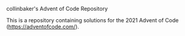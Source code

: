 collinbaker's Advent of Code Repository

This is a repository containing solutions for the 2021 Advent of Code
(https://adventofcode.com/).
